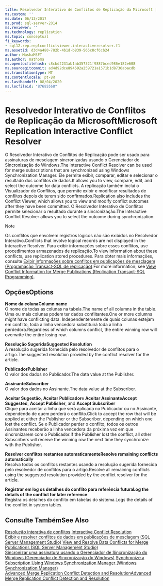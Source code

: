 ```yaml
---
title: Resolvedor Interativo de Conflitos de Replicação da Microsoft | Microsoft Docs
ms.custom: ''
ms.date: 06/13/2017
ms.prod: sql-server-2014
ms.reviewer: ''
ms.technology: replication
ms.topic: conceptual
f1_keywords:
- sql12.rep.replconflictviewer.interactiveresolver.f1
ms.assetid: d3d4a480-782b-4b1d-b839-565c8cf6cb24
author: MashaMSFT
ms.author: mathoma
ms.openlocfilehash: c8cbd2231ab1ab357321f9887bced986e182e608
ms.sourcegitcommit: ad4d92dce894592a259721a1571b1d8736abacdb
ms.translationtype: MT
ms.contentlocale: pt-BR
ms.lasthandoff: 08/04/2020
ms.locfileid: "87685568"
---
```

# <a name="microsoft-replication-interactive-conflict-resolver"></a><span data-ttu-id="31869-102">Resolvedor Interativo de Conflitos de Replicação da Microsoft</span><span class="sxs-lookup"><span data-stu-id="31869-102">Microsoft Replication Interactive Conflict Resolver</span></span>
  <span data-ttu-id="31869-103">O Resolvedor Interativo de Conflitos de Replicação pode ser usado para assinaturas de mesclagem sincronizadas usando o Gerenciador de Sincronização do Windows.</span><span class="sxs-lookup"><span data-stu-id="31869-103">The Interactive Conflict Resolver can be used for merge subscriptions that are synchronized using Windows Synchronization Manager.</span></span> <span data-ttu-id="31869-104">Ele permite exibir, comparar, editar e selecionar o resultado dos conflitos de dados.</span><span class="sxs-lookup"><span data-stu-id="31869-104">It allows you to view, compare, edit, and select the outcome for data conflicts.</span></span> <span data-ttu-id="31869-105">A replicação também inclui o Visualizador de Conflitos, que permite exibir e modificar resultados de conflitos depois de terem sido confirmados.</span><span class="sxs-lookup"><span data-stu-id="31869-105">Replication also includes the Conflict Viewer, which allows you to view and modify conflict outcomes after they have been committed.</span></span> <span data-ttu-id="31869-106">O Resolvedor Interativo de Conflitos permite selecionar o resultado durante a sincronização.</span><span class="sxs-lookup"><span data-stu-id="31869-106">The Interactive Conflict Resolver allows you to select the outcome during synchronization.</span></span>  
  
> [!NOTE]  
>  <span data-ttu-id="31869-107">Os conflitos que envolvem registros lógicos não são exibidos no Resolvedor Interativo.</span><span class="sxs-lookup"><span data-stu-id="31869-107">Conflicts that involve logical records are not displayed in the Interactive Resolver.</span></span> <span data-ttu-id="31869-108">Para exibir informações sobre esses conflitos, use procedimentos armazenados de replicação.</span><span class="sxs-lookup"><span data-stu-id="31869-108">To view information about these conflicts, use replication stored procedures.</span></span> <span data-ttu-id="31869-109">Para obter mais informações, consulte [Exibir informações sobre conflitos em publicações de mesclagem &#40;Programação Transact-SQL de replicação&#41;](view-conflict-information-for-merge-publications.md).</span><span class="sxs-lookup"><span data-stu-id="31869-109">For more information, see [View Conflict Information for Merge Publications &#40;Replication Transact-SQL Programming&#41;](view-conflict-information-for-merge-publications.md).</span></span>  
  
## <a name="options"></a><span data-ttu-id="31869-110">Opções</span><span class="sxs-lookup"><span data-stu-id="31869-110">Options</span></span>  
 <span data-ttu-id="31869-111">**Nome da coluna**</span><span class="sxs-lookup"><span data-stu-id="31869-111">**Column name**</span></span>  
 <span data-ttu-id="31869-112">O nome de todas as colunas na tabela.</span><span class="sxs-lookup"><span data-stu-id="31869-112">The name of all columns in the table.</span></span> <span data-ttu-id="31869-113">Uma ou mais colunas podem ter dados conflitantes.</span><span class="sxs-lookup"><span data-stu-id="31869-113">One or more columns might have conflicting data.</span></span> <span data-ttu-id="31869-114">Independentemente de quais colunas estejam em conflito, toda a linha vencedora substituirá toda a linha perdedora.</span><span class="sxs-lookup"><span data-stu-id="31869-114">Regardless of which columns conflict, the entire winning row will overwrite the entire losing row.</span></span>  
  
 <span data-ttu-id="31869-115">**Resolução Sugerida**</span><span class="sxs-lookup"><span data-stu-id="31869-115">**Suggested Resolution**</span></span>  
 <span data-ttu-id="31869-116">A resolução sugerida fornecida pelo resolvedor de conflitos para o artigo.</span><span class="sxs-lookup"><span data-stu-id="31869-116">The suggested resolution provided by the conflict resolver for the article.</span></span>  
  
 <span data-ttu-id="31869-117">**Publicador**</span><span class="sxs-lookup"><span data-stu-id="31869-117">**Publisher**</span></span>  
 <span data-ttu-id="31869-118">O valor dos dados no Publicador.</span><span class="sxs-lookup"><span data-stu-id="31869-118">The data value at the Publisher.</span></span>  
  
 <span data-ttu-id="31869-119">**Assinante**</span><span class="sxs-lookup"><span data-stu-id="31869-119">**Subscriber**</span></span>  
 <span data-ttu-id="31869-120">O valor dos dados no Assinante.</span><span class="sxs-lookup"><span data-stu-id="31869-120">The data value at the Subscriber.</span></span>  
  
 <span data-ttu-id="31869-121">**Aceitar Sugestão**, **Aceitar Publicador**e **Aceitar Assinante**</span><span class="sxs-lookup"><span data-stu-id="31869-121">**Accept Suggested**, **Accept Publisher**, and **Accept Subscriber**</span></span>  
 <span data-ttu-id="31869-122">Clique para aceitar a linha que será aplicada no Publicador ou no Assinante, dependendo de quem perderá o conflito.</span><span class="sxs-lookup"><span data-stu-id="31869-122">Click to accept the row that will be applied at either the Publisher or the Subscriber, depending on which one lost the conflict.</span></span> <span data-ttu-id="31869-123">Se o Publicador perder o conflito, todos os outros Assinantes receberão a linha vencedora da próxima vez em que sincronizarem com o Publicador.</span><span class="sxs-lookup"><span data-stu-id="31869-123">If the Publisher lost the conflict, all other Subscribers will receive the winning row the next time they synchronize with the Publisher.</span></span>  
  
 <span data-ttu-id="31869-124">**Resolver conflitos restantes automaticamente**</span><span class="sxs-lookup"><span data-stu-id="31869-124">**Resolve remaining conflicts automatically**</span></span>  
 <span data-ttu-id="31869-125">Resolva todos os conflitos restantes usando a resolução sugerida fornecida pelo resolvedor de conflitos para o artigo.</span><span class="sxs-lookup"><span data-stu-id="31869-125">Resolve all remaining conflicts using the suggested resolution provided by the conflict resolver for the article.</span></span>  
  
 <span data-ttu-id="31869-126">**Registrar em log os detalhes do conflito para referência futura**</span><span class="sxs-lookup"><span data-stu-id="31869-126">**Log the details of the conflict for later reference**</span></span>  
 <span data-ttu-id="31869-127">Registra os detalhes do conflito em tabelas do sistema.</span><span class="sxs-lookup"><span data-stu-id="31869-127">Logs the details of the conflict in system tables.</span></span>  
  
## <a name="see-also"></a><span data-ttu-id="31869-128">Consulte Também</span><span class="sxs-lookup"><span data-stu-id="31869-128">See Also</span></span>  
 <span data-ttu-id="31869-129">[Resolução interativa de conflitos](merge/advanced-merge-replication-conflict-interactive-resolution.md) </span><span class="sxs-lookup"><span data-stu-id="31869-129">[Interactive Conflict Resolution](merge/advanced-merge-replication-conflict-interactive-resolution.md) </span></span>  
 <span data-ttu-id="31869-130">[Exibir e resolver conflitos de dados em publicações de mesclagem &#40;SQL Server Management Studio&#41;](view-and-resolve-data-conflicts-for-merge-publications.md) </span><span class="sxs-lookup"><span data-stu-id="31869-130">[View and Resolve Data Conflicts for Merge Publications &#40;SQL Server Management Studio&#41;](view-and-resolve-data-conflicts-for-merge-publications.md) </span></span>  
 <span data-ttu-id="31869-131">[Sincronizar uma assinatura usando o Gerenciador de Sincronização do Windows &#40;Gerenciador de Sincronização do Windows&#41;](synchronize-a-subscription-using-windows-synchronization-manager.md) </span><span class="sxs-lookup"><span data-stu-id="31869-131">[Synchronize a Subscription Using Windows Synchronization Manager &#40;Windows Synchronization Manager&#41;](synchronize-a-subscription-using-windows-synchronization-manager.md) </span></span>  
 [<span data-ttu-id="31869-132">Advanced Merge Replication Conflict Detection and Resolution</span><span class="sxs-lookup"><span data-stu-id="31869-132">Advanced Merge Replication Conflict Detection and Resolution</span></span>](merge/advanced-merge-replication-conflict-detection-and-resolution.md)  
  
  
